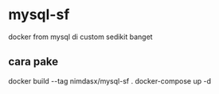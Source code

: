 # mysql-sf
docker from mysql di custom sedikit banget
## cara pake
docker build --tag nimdasx/mysql-sf .
docker-compose up -d